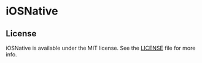 # iOSNative

## License

iOSNative is available under the MIT license. See the [LICENSE](LICENSE) file for more info.
